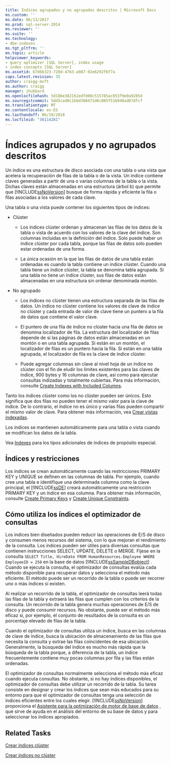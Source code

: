 ```yaml
---
title: Índices agrupados y no agrupados descritos | Microsoft Docs
ms.custom: ''
ms.date: 06/13/2017
ms.prod: sql-server-2014
ms.reviewer: ''
ms.suite: ''
ms.technology:
- dbe-indexes
ms.tgt_pltfrm: ''
ms.topic: article
helpviewer_keywords:
- query optimizer [SQL Server], index usage
- index concepts [SQL Server]
ms.assetid: b7d6b323-728d-4763-a987-92e6292f6f7a
caps.latest.revision: 35
author: craigg-msft
ms.author: craigg
manager: jhubbard
ms.openlocfilehash: 5d18be382162edfd08c515785ac053f9e0a9285d
ms.sourcegitcommit: 5dd5cad0c1bbd308471d6c885f516948ad67dfcf
ms.translationtype: MT
ms.contentlocale: es-ES
ms.lasthandoff: 06/19/2018
ms.locfileid: "36114281"
---
```

# <a name="clustered-and-nonclustered-indexes-described"></a>Índices agrupados y no agrupados descritos
  Un índice es una estructura de disco asociada con una tabla o una vista que acelera la recuperación de filas de la tabla o de la vista. Un índice contiene claves generadas a partir de una o varias columnas de la tabla o la vista. Dichas claves están almacenadas en una estructura (árbol b) que permite que [!INCLUDE[ssNoVersion](../../includes/ssnoversion-md.md)] busque de forma rápida y eficiente la fila o filas asociadas a los valores de cada clave.  
  
 Una tabla o una vista puede contener los siguientes tipos de índices:  
  
-   Clúster  
  
    -   Los índices clúster ordenan y almacenan las filas de los datos de la tabla o vista de acuerdo con los valores de la clave del índice. Son columnas incluidas en la definición del índice. Solo puede haber un índice clúster por cada tabla, porque las filas de datos solo pueden estar ordenadas de una forma.  
  
    -   La única ocasión en la que las filas de datos de una tabla están ordenadas es cuando la tabla contiene un índice clúster. Cuando una tabla tiene un índice clúster, la tabla se denomina tabla agrupada. Si una tabla no tiene un índice clúster, sus filas de datos están almacenadas en una estructura sin ordenar denominada montón.  
  
-   No agrupado  
  
    -   Los índices no clúster tienen una estructura separada de las filas de datos. Un índice no clúster contiene los valores de clave de índice no clúster y cada entrada de valor de clave tiene un puntero a la fila de datos que contiene el valor clave.  
  
    -   El puntero de una fila de índice no clúster hacia una fila de datos se denomina localizador de fila. La estructura del localizador de filas depende de si las páginas de datos están almacenadas en un montón o en una tabla agrupada. Si están en un montón, el localizador de filas es un puntero hacia la fila. Si están en una tabla agrupada, el localizador de fila es la clave de índice clúster.  
  
    -   Puede agregar columnas sin clave al nivel hoja de un índice no clúster con el fin de eludir los límites existentes para las claves de índice, 900 bytes y 16 columnas de clave, así como para ejecutar consultas indizadas y totalmente cubiertas. Para más información, consulte [Create Indexes with Included Columns](create-indexes-with-included-columns.md).  
  
 Tanto los índices clúster como los no clúster pueden ser únicos. Esto significa que dos filas no pueden tener el mismo valor para la clave de índice. De lo contrario, el índice no es único y varias filas pueden compartir el mismo valor de clave. Para obtener más información, vea [Crear vistas indexadas](create-unique-indexes.md).  
  
 Los índices se mantienen automáticamente para una tabla o vista cuando se modifican los datos de la tabla.  
  
 Vea [Indexes](indexes.md) para los tipos adicionales de índices de propósito especial.  
  
## <a name="indexes-and-constraints"></a>Índices y restricciones  
 Los índices se crean automáticamente cuando las restricciones PRIMARY KEY y UNIQUE se definen en las columnas de tabla. Por ejemplo, cuando cree una tabla e identifique una determinada columna como la clave principal, el [!INCLUDE[ssDE](../../includes/ssde-md.md)] creará automáticamente una restricción PRIMARY KEY y un índice en esa columna. Para obtener más información, consulte [Create Primary Keys](../tables/create-primary-keys.md) y [Create Unique Constraints](../tables/create-unique-constraints.md).  
  
## <a name="how-indexes-are-used-by-the-query-optimizer"></a>Cómo utiliza los índices el optimizador de consultas  
 Los índices bien diseñados pueden reducir las operaciones de E/S de disco y consumen menos recursos del sistema, con lo que mejoran el rendimiento de la consulta. Los índices pueden ser útiles para diversas consultas que contienen instrucciones SELECT, UPDATE, DELETE o MERGE. Fíjese en la consulta `SELECT Title, HireDate FROM HumanResources.Employee WHERE EmployeeID = 250` en la base de datos [!INCLUDE[ssSampleDBobject](../../includes/sssampledbobject-md.md)] . Cuando se ejecuta la consulta, el optimizador de consultas evalúa cada método disponible para recuperar datos y selecciona el método más eficiente. El método puede ser un recorrido de la tabla o puede ser recorrer uno o más índices si existen.  
  
 Al realizar un recorrido de la tabla, el optimizador de consultas leerá todas las filas de la tabla y extraerá las filas que cumplen con los criterios de la consulta. Un recorrido de la tabla genera muchas operaciones de E/S de disco y puede consumir recursos. No obstante, puede ser el método más eficaz si, por ejemplo, el conjunto de resultados de la consulta es un porcentaje elevado de filas de la tabla.  
  
 Cuando el optimizador de consultas utiliza un índice, busca en las columnas de clave de índice, busca la ubicación de almacenamiento de las filas que necesita la consulta y extrae las filas coincidentes de esa ubicación. Generalmente, la búsqueda del índice es mucho más rápida que la búsqueda de la tabla porque, a diferencia de la tabla, un índice frecuentemente contiene muy pocas columnas por fila y las filas están ordenadas.  
  
 El optimizador de consultas normalmente selecciona el método más eficaz cuando ejecuta consultas. No obstante, si no hay índices disponibles, el optimizador de consultas debe utilizar un recorrido de la tabla. Su tarea consiste en designar y crear los índices que sean más educados para su entorno para que el optimizador de consultas tenga una selección de índices eficientes entre los cuales elegir. [!INCLUDE[ssNoVersion](../../includes/ssnoversion-md.md)] proporciona el [Asistente para la optimización de motor de base de datos](../performance/database-engine-tuning-advisor.md) , que sirve de ayuda en el análisis del entorno de su base de datos y para seleccionar los índices apropiados.  
  
## <a name="related-tasks"></a>Related Tasks  
 [Crear índices clúster](create-clustered-indexes.md)  
  
 [Crear índices no clúster](create-nonclustered-indexes.md)  
  
  